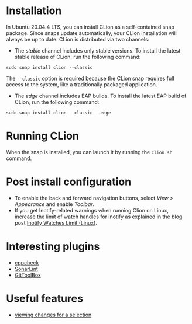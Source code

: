 # Installation
In Ubuntu 20.04.4 LTS, you can install CLion as a self-contained snap package.  Since snaps update automatically, your CLion installation will always be up to date.
CLion is distributed via two channels:

* The *stable* channel includes only stable versions.  To install the latest stable release of CLion, run the following command:

 ```
 sudo snap install clion --classic
 ```
The `--classic` option is required because the CLion snap requires full access to the system, like a traditionally packaged application.
* The *edge* channel includes EAP builds.  To install the latest EAP build of CLion, run the following command:

 ```
 sudo snap install clion --classic --edge
 ```

# Running CLion
When the snap is installed, you can launch it by running the `clion.sh` command.

# Post install configuration

* To enable the back and forward navigation buttons, select *View > Appearance* and enable *Toolbar*.
* If you get Inotify-related warnings when running Clion on Linux, increase the limit of watch handles for inotify as explained in the blog post [Inotify Watches Limit (Linux)](https://youtrack.jetbrains.com/articles/IDEA-A-2/Inotify-Watches-Limit-Linux).

# Interesting plugins
* [cppcheck](https://plugins.jetbrains.com/plugin/8143-cppcheck)
* [SonarLint](https://plugins.jetbrains.com/plugin/7973-sonarlint)
* [GitToolBox](https://plugins.jetbrains.com/plugin/7499-gittoolbox)

# Useful features
* [viewing changes for a selection](https://www.jetbrains.com/help/clion/viewing-changes-information.html#changes_history)
